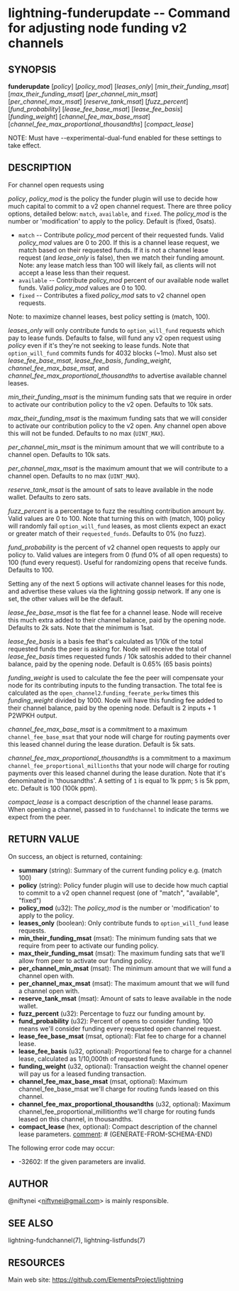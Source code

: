 lightning-funderupdate -- Command for adjusting node funding v2 channels
========================================================================

SYNOPSIS
--------

**funderupdate** \[*policy*\] \[*policy_mod*\] \[*leases_only*\] \[*min_their_funding_msat*\] \[*max_their_funding_msat*\] \[*per_channel_min_msat*\] \[*per_channel_max_msat*\] \[*reserve_tank_msat*\] \[*fuzz_percent*\] \[*fund_probability*\] \[*lease_fee_base_msat*\] \[*lease_fee_basis*\] \[*funding_weight*\] \[*channel_fee_max_base_msat*\] \[*channel_fee_max_proportional_thousandths*\] \[*compact_lease*\]

NOTE: Must have --experimental-dual-fund enabled for these settings to take effect.

DESCRIPTION
-----------

For channel open requests using


*policy*, *policy_mod* is the policy the funder plugin will use to decide
how much capital to commit to a v2 open channel request. There are three
policy options, detailed below: `match`, `available`, and `fixed`.
The *policy_mod* is the number or 'modification' to apply to the policy.
Default is (fixed, 0sats).

* `match` -- Contribute *policy_mod* percent of their requested funds.
   Valid *policy_mod* values are 0 to 200. If this is a channel lease
   request, we match based on their requested funds. If it is not a
   channel lease request (and *lease_only* is false), then we match
   their funding amount. Note: any lease match less than 100 will
   likely fail, as clients will not accept a lease less than their request.
* `available` -- Contribute *policy_mod* percent of our available
   node wallet funds. Valid *policy_mod* values are 0 to 100.
* `fixed` -- Contributes a fixed  *policy_mod* sats to v2 channel open requests.

Note: to maximize channel leases, best policy setting is (match, 100).

*leases_only* will only contribute funds to `option_will_fund` requests
which pay to lease funds. Defaults to false, will fund any v2 open request
using *policy* even if it's they're not seeking to lease funds. Note that
`option_will_fund` commits funds for 4032 blocks (~1mo). Must also set
*lease_fee_base_msat*, *lease_fee_basis*, *funding_weight*,
*channel_fee_max_base_msat*, and *channel_fee_max_proportional_thousandths*
to advertise available channel leases.

*min_their_funding_msat* is the minimum funding sats that we require in order
to activate our contribution policy to the v2 open.  Defaults to 10k sats.

*max_their_funding_msat* is the maximum funding sats that we will consider
to activate our contribution policy to the v2 open. Any channel open above this
will not be funded.  Defaults to no max (`UINT_MAX`).

*per_channel_min_msat* is the minimum amount that we will contribute to a
channel open. Defaults to 10k sats.

*per_channel_max_msat* is the maximum amount that we will contribute to a
channel open. Defaults to no max (`UINT_MAX`).

*reserve_tank_msat* is the amount of sats to leave available in the node wallet.
Defaults to zero sats.

*fuzz_percent* is a percentage to fuzz the resulting contribution amount by.
Valid values are 0 to 100. Note that turning this on with (match, 100) policy
will randomly fail `option_will_fund` leases, as most clients
expect an exact or greater match of their `requested_funds`.
Defaults to 0% (no fuzz).

*fund_probability* is the percent of v2 channel open requests to apply our
policy to. Valid values are integers from 0 (fund 0% of all open requests)
to 100 (fund every request). Useful for randomizing opens that receive funds.
Defaults to 100.

Setting any of the next 5 options will activate channel leases for this node,
and advertise these values via the lightning gossip network. If any one is set,
the other values will be the default.

*lease_fee_base_msat* is the flat fee for a channel lease. Node will
receive this much extra added to their channel balance, paid by the opening
node. Defaults to 2k sats. Note that the minimum is 1sat.

*lease_fee_basis* is a basis fee that's calculated as 1/10k of the total
requested funds the peer is asking for. Node will receive the total of
*lease_fee_basis* times requested funds / 10k satoshis added to their channel
balance, paid by the opening node.  Default is 0.65% (65 basis points)

*funding_weight* is used to calculate the fee the peer will compensate your
node for its contributing inputs to the funding transaction. The total fee
is calculated as the `open_channel2`.`funding_feerate_perkw` times this
*funding_weight* divided by 1000. Node will have this funding fee added
to their channel balance, paid by the opening node.  Default is
2 inputs + 1 P2WPKH output.

*channel_fee_max_base_msat* is a commitment to a maximum
`channel_fee_base_msat` that your node will charge for routing payments
over this leased channel during the lease duration.  Default is 5k sats.

*channel_fee_max_proportional_thousandths* is a commitment to a maximum
`channel_fee_proportional_millionths` that your node will charge for
routing payments over this leased channel during the lease duration.
Note that it's denominated in 'thousandths'. A setting of `1` is equal
to 1k ppm; `5` is 5k ppm, etc.  Default is 100 (100k ppm).

*compact_lease* is a compact description of the channel lease params. When
opening a channel, passed in to `fundchannel` to indicate the terms we
expect from the peer.

RETURN VALUE
------------

[comment]: # (GENERATE-FROM-SCHEMA-START)
On success, an object is returned, containing:
- **summary** (string): Summary of the current funding policy e.g. (match 100)
- **policy** (string): Policy funder plugin will use to decide how much captial to commit to a v2 open channel request (one of "match", "available", "fixed")
- **policy_mod** (u32): The *policy_mod* is the number or 'modification' to apply to the policy.
- **leases_only** (boolean): Only contribute funds to `option_will_fund` lease requests.
- **min_their_funding_msat** (msat): The minimum funding sats that we require from peer to activate our funding policy.
- **max_their_funding_msat** (msat): The maximum funding sats that we'll allow from peer to activate our funding policy.
- **per_channel_min_msat** (msat): The minimum amount that we will fund a channel open with.
- **per_channel_max_msat** (msat): The maximum amount that we will fund a channel open with.
- **reserve_tank_msat** (msat): Amount of sats to leave available in the node wallet.
- **fuzz_percent** (u32): Percentage to fuzz our funding amount by.
- **fund_probability** (u32): Percent of opens to consider funding. 100 means we'll consider funding every requested open channel request.
- **lease_fee_base_msat** (msat, optional): Flat fee to charge for a channel lease.
- **lease_fee_basis** (u32, optional): Proportional fee to charge for a channel lease, calculated as 1/10,000th of requested funds.
- **funding_weight** (u32, optional): Transaction weight the channel opener will pay us for a leased funding transaction.
- **channel_fee_max_base_msat** (msat, optional): Maximum channel_fee_base_msat we'll charge for routing funds leased on this channel.
- **channel_fee_max_proportional_thousandths** (u32, optional): Maximum channel_fee_proportional_millitionths we'll charge for routing funds leased on this channel, in thousandths.
- **compact_lease** (hex, optional): Compact description of the channel lease parameters.
[comment]: # (GENERATE-FROM-SCHEMA-END)

The following error code may occur:

- -32602: If the given parameters are invalid.

AUTHOR
------

@niftynei <<niftynei@gmail.com>> is mainly responsible.

SEE ALSO
--------

lightning-fundchannel(7), lightning-listfunds(7)


RESOURCES
---------

Main web site: <https://github.com/ElementsProject/lightning>

[comment]: # ( SHA256STAMP:e09e7cd45085dbcbf9a5ea556a413f004812995506703f91973c1d2671780c5b)
